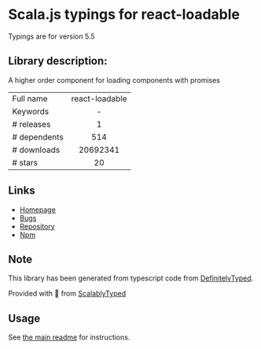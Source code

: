 
# Scala.js typings for react-loadable

Typings are for version 5.5

## Library description:
A higher order component for loading components with promises

|                    |                 |
| ------------------ | :-------------: |
| Full name          | react-loadable |
| Keywords           | - |
| # releases         | 1 |
| # dependents       | 514 |
| # downloads        | 20692341 |
| # stars            | 20 |

## Links
- [Homepage](https://github.com/thejameskyle/react-loadable#readme)
- [Bugs](https://github.com/thejameskyle/react-loadable/issues)
- [Repository](https://github.com/thejameskyle/react-loadable)
- [Npm](https://www.npmjs.com/package/react-loadable)
    


## Note
This library has been generated from typescript code from [DefinitelyTyped](https://definitelytyped.org).

Provided with :purple_heart: from [ScalablyTyped](https://github.com/oyvindberg/ScalablyTyped)

## Usage
See [the main readme](../../readme.md) for instructions.


